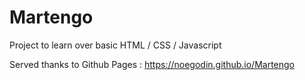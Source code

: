 # Martengo

Project to learn over basic HTML / CSS / Javascript

Served thanks to Github Pages : https://noegodin.github.io/Martengo